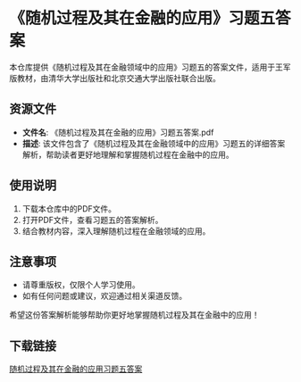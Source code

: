 # 《随机过程及其在金融的应用》习题五答案

本仓库提供《随机过程及其在金融领域中的应用》习题五的答案文件，适用于王军版教材，由清华大学出版社和北京交通大学出版社联合出版。

## 资源文件

- **文件名**: 《随机过程及其在金融的应用》习题五答案.pdf
- **描述**: 该文件包含了《随机过程及其在金融领域中的应用》习题五的详细答案解析，帮助读者更好地理解和掌握随机过程在金融中的应用。

## 使用说明

1. 下载本仓库中的PDF文件。
2. 打开PDF文件，查看习题五的答案解析。
3. 结合教材内容，深入理解随机过程在金融领域的应用。

## 注意事项

- 请尊重版权，仅限个人学习使用。
- 如有任何问题或建议，欢迎通过相关渠道反馈。

希望这份答案解析能够帮助你更好地掌握随机过程及其在金融中的应用！

## 下载链接

[随机过程及其在金融的应用习题五答案](https://pan.quark.cn/s/6fb83117041d)
